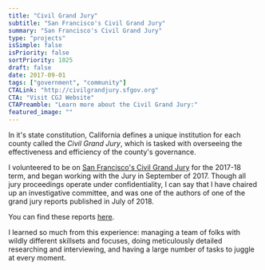 ```yaml
---
title: "Civil Grand Jury"
subtitle: "San Francisco's Civil Grand Jury"
summary: "San Francisco's Civil Grand Jury"
type: "projects"
isSimple: false
isPriority: false
sortPriority: 1025
draft: false
date: 2017-09-01
tags: ["government", "community"]
CTALink: "http://civilgrandjury.sfgov.org"
CTA: "Visit CGJ Website"
CTAPreamble: "Learn more about the Civil Grand Jury:"
featured_image: ""
---
```


In it's state constitution, California defines a unique institution for each county called the *Civil Grand Jury*, which is tasked with overseeing the effectiveness and efficiency of the county's governance.

I volunteered to be on [San Francisco's Civil Grand Jury](http://civilgrandjury.sfgov.org/) for the 2017-18 term, and began working with the Jury in September of 2017.  Though all jury proceedings operate under confidentiality, I can say that I have chaired up an investigative committee, and was one of the authors of one of the grand jury reports published in July of 2018.

You can find these reports [here](http://civilgrandjury.sfgov.org/report.html).

I learned so much from this experience: managing a team of folks with wildly different skillsets and focuses, doing meticulously detailed researching and interviewing, and having a large number of tasks to juggle at every moment.
